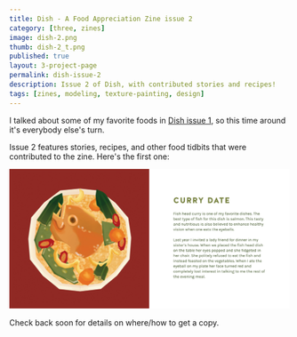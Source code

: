 ```yaml
---
title: Dish - A Food Appreciation Zine issue 2
category: [three, zines]
image: dish-2.png
thumb: dish-2_t.png
published: true
layout: 3-project-page
permalink: dish-issue-2
description: Issue 2 of Dish, with contributed stories and recipes!
tags: [zines, modeling, texture-painting, design]
---
```

I talked about some of my favorite foods in [Dish issue 1](/dish), so this time around it's everybody else's turn. 
 
Issue 2 features stories, recipes, and other food tidbits that were contributed to the zine. Here's the first one: 

![Fish head curry story from Dish zine issue 2](/images/three/dish-2-page.jpg)

Check back soon for details on where/how to get a copy.
